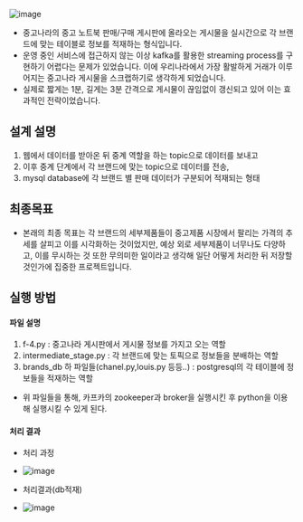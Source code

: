 
 ![image](https://user-images.githubusercontent.com/76681523/207795887-6ed61a30-ba16-4a6a-a576-713d5cdbc0c6.png)


- 중고나라의 중고 노트북 판매/구매 게시판에 올라오는 게시물을 실시간으로 각 브랜드에 맞는 테이블로 정보를 적재하는 형식입니다.
- 운영 중인 서비스에 접근하지 않는 이상 kafka를 활용한 streaming process를 구현하기 어렵다는 문제가 있었습니다. 이에 우리나라에서 가장 활발하게 거래가 이루어지는 중고나라 게시물을 스크랩하기로 생각하게 되었습니다.
- 실제로 짧게는 1분, 길게는 3분 간격으로 게시물이 끊임없이 갱신되고 있어 이는 효과적인 전략이었습니다.


## 설계 설명

1. 웹에서 데이터를 받아온 뒤 중계 역할을 하는 topic으로 데이터를 보내고
2. 이후 중계 단계에서 각 브랜드에 맞는 topic으로 데이터를 전송, 
3. mysql database에 각 브랜드 별 판매 데이터가 구분되어 적재되는 형태

## 최종목표

- 본래의 최종 목표는 각 브랜드의 세부제품들이 중고제품 시장에서 팔리는 가격의 추세를 살피고 이를 시각화하는 것이었지만, 예상 외로 세부제품이 너무나도 다양하고, 이를 무시하는 것 또한 무의미한 일이라고 생각해 일단 어떻게 처리한 뒤 저장할 것인가에 집중한 프로젝트입니다.
 
 ## 실행 방법
 
 #### 파일 설명
 1. f-4.py : 중고나라 게시판에서 게시물 정보를 가지고 오는 역할
 2. intermediate_stage.py : 각 브랜드에 맞는 토픽으로 정보들을 분배하는 역할
 3. brands_db 하 파일들(chanel.py,louis.py 등등..) : postgresql의 각 테이블에 정보들을 적재하는 역할
 
 - 위 파일들을 통해, 카프카의 zookeeper과 broker을 실행시킨 후 python을 이용해 실행시킬 수 있게 된다. 

#### 처리 결과

- 처리 과정
- ![image](https://user-images.githubusercontent.com/76681523/207798475-e27facef-01ee-4388-a918-77f47d8a7e3a.png)


- 처리결과(db적재)
- ![image](https://user-images.githubusercontent.com/76681523/207798172-78b132b1-3d06-46b1-ab49-5b28b66579f7.png)


